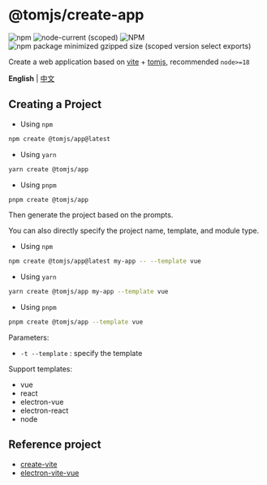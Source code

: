 # @tomjs/create-app

![npm](https://img.shields.io/npm/v/%40tomjs/create-app) ![node-current (scoped)](https://img.shields.io/node/v/%40tomjs/create-app) ![NPM](https://img.shields.io/npm/l/%40tomjs%2Fcreate-app) ![npm package minimized gzipped size (scoped version select exports)](https://img.shields.io/bundlejs/size/%40tomjs/create-app)

Create a web application based on [vite](https://github.com/vitejs/vite) + [tomjs](https://github.com/tomgao365/tomjs), recommended `node>=18`

**English** | [中文](./README.zh_CN.md)

## Creating a Project

- Using `npm`

```bash
npm create @tomjs/app@latest
```

- Using `yarn`

```bash
yarn create @tomjs/app
```

- Using `pnpm`

```bash
pnpm create @tomjs/app
```

Then generate the project based on the prompts.

You can also directly specify the project name, template, and module type.

- Using `npm`

```bash
npm create @tomjs/app@latest my-app -- --template vue
```

- Using `yarn`

```bash
yarn create @tomjs/app my-app --template vue
```

- Using `pnpm`

```bash
pnpm create @tomjs/app --template vue
```

Parameters:

- `-t --template` : specify the template

Support templates:

- vue
- react
- electron-vue
- electron-react
- node

## Reference project

- [create-vite](https://github.com/vitejs/vite/tree/main/packages/create-vite)
- [electron-vite-vue](https://github.com/electron-vite/electron-vite-vue)
